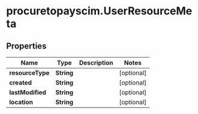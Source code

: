 # procuretopayscim.UserResourceMeta

## Properties

Name | Type | Description | Notes
------------ | ------------- | ------------- | -------------
**resourceType** | **String** |  | [optional] 
**created** | **String** |  | [optional] 
**lastModified** | **String** |  | [optional] 
**location** | **String** |  | [optional] 


